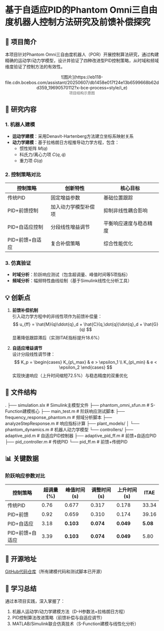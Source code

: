 # 基于自适应PID的Phantom Omni三自由度机器人控制方法研究及前馈补偿探究

## 📌 项目简介
本项目针对Phantom Omni三自由度机器人（POR）开展控制算法研究，通过构建精确的运动学/动力学模型，设计并验证了四种改进型PID控制策略，从时域和频域维度验证了控制方法的有效性。

<center>
![图片](https://eb118-file.cdn.bcebos.com/assistant/20250607/db1458e017f24e13b6599668b62dd359_19690570112?x-bce-process=style/i_e)
<div style="font-size:12px; color:#666">项目结构示意图</div>
</center>

## 🔬 研究内容

### 1. 机器人建模
- **运动学建模**：采用Denavit-Hartenberg方法建立坐标系映射关系
- **动力学建模**：基于拉格朗日方程推导动力学方程，包含：
  - 惯性矩阵 $M(q)$
  - 科氏力/离心力项 $C(q,\dot{q})$
  - 重力项 $G(q)$

### 2. 控制策略对比
| 控制策略         | 创新特性                          | 核心目标                     |
|------------------|-----------------------------------|------------------------------|
| 传统PID          | 固定增益参数                      | 基础位置跟踪                 |
| PID+前馈控制     | 加入动力学模型补偿项              | 抑制非线性耦合影响           |
| PID+自适应控制   | 分段线性增益调节                  | 平衡响应速度与稳态精度       |
| PID+前馈+自适应  | 复合补偿策略                      | 综合性能优化                 |

### 3. 仿真验证
- **时域分析**：阶跃响应测试（包含超调量、峰值时间等5项指标）
- **频域分析**：幅频特性曲线绘制（基于Simulink线性化分析工具）

## 💡 创新点
1. **前馈补偿机制**  
   引入动力学方程中的非线性项作为前馈补偿量：
   $$ u_{ff} = \hat{M}(q)\ddot{q}_d + \hat{C}(q,\dot{q})\dot{q}_d + \hat{G}(q) $$
   显著降低跟踪滞后（实测ITAE指标提升18.6%）

2. **自适应增益调节**  
   设计分段线性调节律：
   $$ K_p = 
   \begin{cases} 
   K_{p\_max} & e > \epsilon_1 \\
   K_{p\_min} & e < \epsilon_2 
   \end{cases}
   $$
   实现快速响应（上升时间缩短72.5%）与稳态精度的双重优化

## 📂 文件结构
.
├── simulation.slx # Simulink主模型文件
├── phantom_omni_sfun.m # S-Function建模核心
├── main_test.m # 阶跃响应测试脚本
├── frequency_response_phantom.m # 频域分析脚本
├── analyzeStepResponse.m # 响应指标计算
├── plant_models/
│ └── phantom_dynamics.m # 机器人动力学模型
└── controllers/
├── adaptive_pid.m # 自适应PID控制器
├── adaptive_pid_ff.m # 前馈+自适应PID
├── pid_controller.m # 传统PID
└── pid_ff.m # 前馈+传统PID

## 📊 关键数据

### 阶跃响应参数对比
| 控制策略         | 超调量(%) | 峰值时间(s) | 调整时间(s) | 上升时间(s) | ITAE     |
|------------------|----------|-------------|-------------|-------------|----------|
| 传统PID          | 0.76     | 0.677       | 0.317       | 0.178       | 33.34    |
| PID+前馈         | 0.92     | 0.659       | 0.310       | 0.174       | 39.16    |
| PID+自适应       | 3.18     | **0.103**       | **0.074**       | **0.049**       | **5.08**     |
| PID+前馈+自适应  | 3.39     | **0.103**       | **0.074**       | **0.049**       | 5.80     |

## 🔗 开源地址
[GitHub代码仓库](https://github.com/yourname/phantom-omni-control)（所有建模代码和测试脚本已开源）

## 📝 学习总结
通过本项目实践，深入掌握了：
1. 机器人运动学/动力学建模方法（D-H参数法+拉格朗日方程）
2. PID控制算法改进策略（前馈补偿与自适应调节）
3. MATLAB/Simulink联合仿真技术（S-Function建模与线性化分析）
